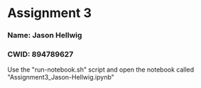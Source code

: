 # Assignment 3
### Name: Jason Hellwig
### CWID: 894789627

Use the "run-notebook.sh" script and open the notebook called "Assignment3_Jason-Hellwig.ipynb"